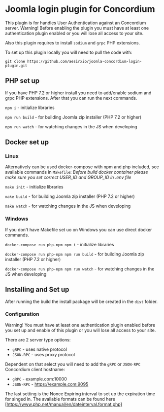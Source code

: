 # Joomla login plugin for Concordium

This plugin is for handles User Authentication against an Concordium server.
Warning! Before enabling the plugin you must have at least one authentication plugin enabled or you will lose all access to your site.

Also this plugin requires to install `sodium` and `grpc` PHP extensions.

To set up this plugin locally you will need to pull the code with:

`git clone https://github.com/aesirxio/joomla-concordium-login-plugin.git`

## PHP set up

If you have PHP 7.2 or higher install you need to add/enable sodium and grpc PHP extensions.
After that you can run the next commands.

`npm i` - initialize libraries 

`npm run build` - for building Joomla zip installer (PHP 7.2 or higher)

`npm run watch` - for watching changes in the JS when developing

## Docker set up

### Linux

Alternatively can be used docker-compose with npm and php included, see available commands in `Makefile`:
_Before build docker container please make sure you set correct USER_ID and GROUP_ID in .env file_

`make init` - initialize libraries

`make build` - for building Joomla zip installer (PHP 7.2 or higher)

`make watch` - for watching changes in the JS when developing

### Windows

If you don't have Makefile set uo on Windows you can use direct docker commands.

`docker-compose run php-npm npm i` - initialize libraries

`docker-compose run php-npm npm run build` - for building Joomla zip installer (PHP 7.2 or higher)

`docker-compose run php-npm npm run watch` - for watching changes in the JS when developing

## Installing and Set up

After running the build the install package will be created in the `dist` folder.

### Configuration

Warning! You must have at least one authentication plugin enabled before you set up and enable of this plugin
or you will lose all access to your site.

There are 2 server type options:

- `gRPC` - uses native protocol
- `JSON-RPC` - uses proxy protocol

Dependent on that select you will need to add the `gRPC` or `JSON-RPC` Concordium client hostname:

- `gRPC` - example.com:10000
- `JSON-RPC` - https://example.com:9095

The last setting is the Nonce Expiring interval to set up the expiration time for singed in.
The available formats can be found here [https://www.php.net/manual/en/dateinterval.format.php]